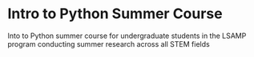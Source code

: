 # Intro to Python Summer Course
Into to Python summer course for undergraduate students in the LSAMP program conducting summer research across all STEM fields
